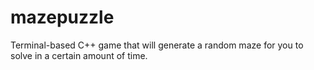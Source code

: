 # mazepuzzle
Terminal-based C++ game that will generate a random maze for you to solve in a certain amount of time.
